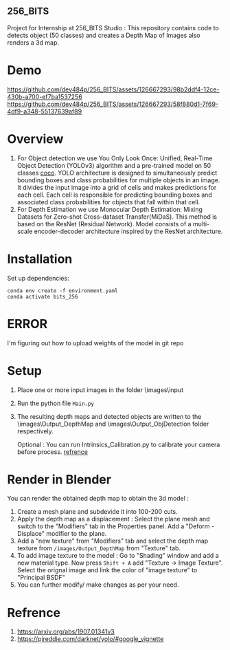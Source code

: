 ## 256_BITS
Project for Internship at 256_BITS Studio : This repository contains code to detects object (50 classes) and creates a Depth Map of Images also renders a 3d map.

# Demo
https://github.com/dev484p/256_BITS/assets/126667293/98b2ddf4-12ce-430b-a700-ef7ba1537256
https://github.com/dev484p/256_BITS/assets/126667293/58f880d1-7f69-4df9-a348-55137639af89

# Overview
1. For Object detection we use You Only Look Once: Unified, Real-Time Object Detection (YOLOv3) algorithm and a pre-trained model on 50 classes [coco](https://github.com/dev484p/256_BITS/blob/main/Obj_detection/coco.names). YOLO architecture is designed to simultaneously predict bounding boxes and class probabilities for multiple objects in an image. It divides the input image into a grid of cells and makes predictions for each cell. Each cell is responsible for predicting bounding boxes and associated class probabilities for objects that fall within that cell.
2. For Depth Estimation we use Monocular Depth Estimation: Mixing Datasets for Zero-shot Cross-dataset Transfer(MiDaS). This method is based on the ResNet (Residual Network). Model consists of a multi-scale encoder-decoder architecture inspired by the ResNet architecture.

# Installation
Set up dependencies:
```
conda env create -f environment.yaml
conda activate bits_256
```
# ERROR
I'm figuring out how to upload weights of the model in git repo
# Setup
1. Place one or more input images in the folder \images\input
2. Run the python file `Main.py`
3. The resulting depth maps and detected objects are written to the \images\Output_DepthMap and  \images\Output_ObjDetection folder respectively.

   Optional :
   You can run Intrinsics_Calibration.py to calibrate your camera before process. [refrence](https://docs.opencv.org/4.x/dc/dbb/tutorial_py_calibration.html)
# Render in Blender
You can render the obtained depth map to obtain the 3d model :
1. Create a mesh plane and subdevide it into 100-200 cuts.
2. Apply the depth map as a displacement : Select the plane mesh and switch to the "Modifiers" tab in the Properties panel. Add a "Deform - Displace" modifier to the plane.
3. Add a "new texture" from "Modifiers" tab and select the depth map texture from `/images/Output_DepthMap` from "Texture" tab.
4. To add image texture to the model : Go to "Shading" window and add a new material type. Now press `Shift + A` add "Texture -> Image Texture". Select the orignal image and link the color of "image texture" to "Principal BSDF"
5. You can further modify/ make changes as per your need.
# Refrence
1. https://arxiv.org/abs/1907.01341v3
2. https://pjreddie.com/darknet/yolo/#google_vignette
